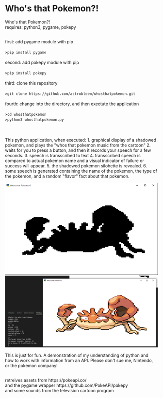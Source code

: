 # Who's that Pokemon?!

<h>Who's that Pokemon?!</h>
<br>
requires: python3, pygame, pokepy

<br>
first: add pygame module with pip<br>
<code>
>pip install pygame
</code>

<br>
second: add pokepy module with pip<br>
<code>
>pip install pokepy
</code>

<br>
third: clone this repository<br>
<code>
>git clone https://github.com/astrobleem/whosthatpokemon.git
</code>

<br>
fourth: change into the directory, and then exectute the application<br>
<code>
>cd whosthatpokemon
>python3 whosthatpokemon.py
</code>
<br><br><br>
This python application, when executed:
1. graphical display of a shadowed pokemon, and plays the "whos that pokemon music from the cartoon"
2. waits for you to press a button, and then it records your speech for a few seconds.
3. speech is transscribed to text 
4. transscribed speech is compared to actual pokemon name and a visual indicator of failure or success will appear.
5. the shadowed pokemon silohette is revealed.
6. some speech is generated containing the name of the pokemon, the type of the pokemon, and a random "flavor" fact about that pokemon.




![pokemon hidden](https://github.com/astrobleem/pythontesting/blob/main/examplewindowkingler.png?raw=true)
<br>
![pokemon is revealed after hitting spacebar](https://github.com/astrobleem/pythontesting/blob/main/kinglerreveal.png?raw=true)


This is just for fun. A demonstration of my understanding of python and how to work with information from an API.
Please don't sue me, Nintendo, or the pokemon company!

<br>
retreives assets from https://pokeapi.co/
<br>
and the pygame wrapper https://github.com/PokeAPI/pokepy
<br>
and some sounds from the television cartoon program
<br>
